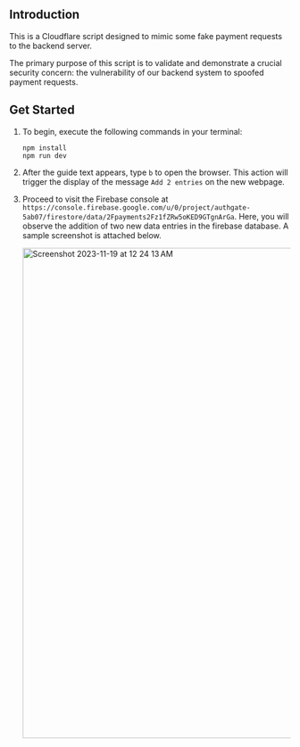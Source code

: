 ## Introduction
This is a Cloudflare script designed to mimic some fake payment requests to the backend server. 

The primary purpose of this script is to validate and demonstrate a crucial security concern: the vulnerability of our backend system to spoofed payment requests.

## Get Started
1. To begin, execute the following commands in your terminal:

    ```
    npm install
    npm run dev
    ```

2. After the guide text appears, type `b` to open the browser. This action will trigger the display of the message `Add 2 entries` on the new webpage.

3. Proceed to visit the Firebase console at `https://console.firebase.google.com/u/0/project/authgate-5ab07/firestore/data/2Fpayments2Fz1fZRw5oKED9GTgnArGa`. Here, you will observe the addition of two new data entries in the firebase database. A sample screenshot is attached below.
    
    <img width="879" alt="Screenshot 2023-11-19 at 12 24 13 AM" src="https://github.com/Privacy-and-Security/AuthGate_Attack_Tools/assets/82356933/c24383e4-e645-465d-9b64-95cec3274737">
